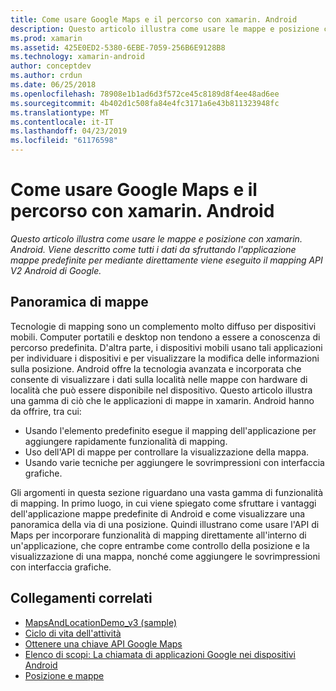 ```yaml
---
title: Come usare Google Maps e il percorso con xamarin. Android
description: Questo articolo illustra come usare le mappe e posizione con xamarin. Android. Viene descritto come tutti i dati da sfruttando l'applicazione mappe predefinite per mediante direttamente viene eseguito il mapping API V2 Android di Google.
ms.prod: xamarin
ms.assetid: 425E0ED2-5380-6EBE-7059-256B6E9128B8
ms.technology: xamarin-android
author: conceptdev
ms.author: crdun
ms.date: 06/25/2018
ms.openlocfilehash: 78908e1b1ad6d3f572ce45c8189d8f4ee48ad6ee
ms.sourcegitcommit: 4b402d1c508fa84e4fc3171a6e43b811323948fc
ms.translationtype: MT
ms.contentlocale: it-IT
ms.lasthandoff: 04/23/2019
ms.locfileid: "61176598"
---
```

# <a name="how-to-use-google-maps-and-location-with-xamarinandroid"></a>Come usare Google Maps e il percorso con xamarin. Android

_Questo articolo illustra come usare le mappe e posizione con xamarin. Android. Viene descritto come tutti i dati da sfruttando l'applicazione mappe predefinite per mediante direttamente viene eseguito il mapping API V2 Android di Google._

## <a name="maps-overview"></a>Panoramica di mappe

Tecnologie di mapping sono un complemento molto diffuso per dispositivi mobili. Computer portatili e desktop non tendono a essere a conoscenza di percorso predefinita. D'altra parte, i dispositivi mobili usano tali applicazioni per individuare i dispositivi e per visualizzare la modifica delle informazioni sulla posizione. Android offre la tecnologia avanzata e incorporata che consente di visualizzare i dati sulla località nelle mappe con hardware di località che può essere disponibile nel dispositivo. Questo articolo illustra una gamma di ciò che le applicazioni di mappe in xamarin. Android hanno da offrire, tra cui: 

-  Usando l'elemento predefinito esegue il mapping dell'applicazione per aggiungere rapidamente funzionalità di mapping.
-  Uso dell'API di mappe per controllare la visualizzazione della mappa.
-  Usando varie tecniche per aggiungere le sovrimpressioni con interfaccia grafiche.

Gli argomenti in questa sezione riguardano una vasta gamma di funzionalità di mapping.
In primo luogo, in cui viene spiegato come sfruttare i vantaggi dell'applicazione mappe predefinite di Android e come visualizzare una panoramica della via di una posizione. Quindi illustrano come usare l'API di Maps per incorporare funzionalità di mapping direttamente all'interno di un'applicazione, che copre entrambe come controllo della posizione e la visualizzazione di una mappa, nonché come aggiungere le sovrimpressioni con interfaccia grafiche.


## <a name="related-links"></a>Collegamenti correlati

- [MapsAndLocationDemo_v3 (sample)](https://developer.xamarin.com/samples/monodroid/MapsAndLocationDemo_v3/)
- [Ciclo di vita dell'attività](~/android/app-fundamentals/activity-lifecycle/index.md)
- [Ottenere una chiave API Google Maps](~/android/platform/maps-and-location/maps/obtaining-a-google-maps-api-key.md)
- [Elenco di scopi: La chiamata di applicazioni Google nei dispositivi Android](https://developer.android.com/guide/appendix/g-app-intents.html)
- [Posizione e mappe](https://developer.android.com/guide/topics/location/index.html)

